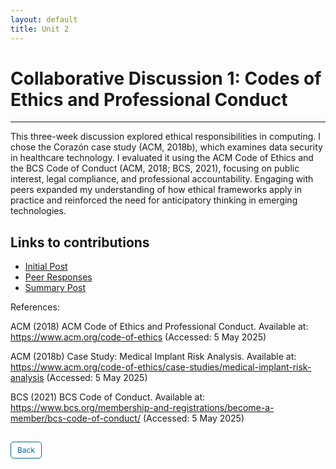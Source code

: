 ```yaml
---
layout: default
title: Unit 2
---
```


# Collaborative Discussion 1: Codes of Ethics and Professional Conduct

---

This three-week discussion explored ethical responsibilities in computing. I chose the Corazón case study (ACM, 2018b), which examines data security in healthcare technology. I evaluated it using the ACM Code of Ethics and the BCS Code of Conduct (ACM, 2018; BCS, 2021), focusing on public interest, legal compliance, and professional accountability. Engaging with peers expanded my understanding of how ethical frameworks apply in practice and reinforced the need for anticipatory thinking in emerging technologies.


## Links to contributions

- <a href="pdf/Collaborative Discussion 1.1.pdf" target="_blank" rel="noopener noreferrer">Initial Post</a>
- <a href="pdf/Collaborative Discussion 1.2.pdf" target="_blank" rel="noopener noreferrer">Peer Responses</a>
- <a href="pdf/Collaborative Discussion 1.3.pdf" target="_blank" rel="noopener noreferrer">Summary Post</a>

References:

ACM (2018) ACM Code of Ethics and Professional Conduct. Available at: https://www.acm.org/code-of-ethics (Accessed: 5 May 2025)

ACM (2018b) Case Study: Medical Implant Risk Analysis. Available at: https://www.acm.org/code-of-ethics/case-studies/medical-implant-risk-analysis (Accessed: 5 May 2025)

BCS (2021) BCS Code of Conduct. Available at: https://www.bcs.org/membership-and-registrations/become-a-member/bcs-code-of-conduct/ (Accessed: 5 May 2025)


<style>
  .back-button {
    display: inline-block;
    background-color: white;
    color: #006699;
    text-decoration: none;
    padding: 5px 10px; /* Reduced padding for a smaller button */
    font-size: 12px; /* Smaller font size */
    border: 1px solid #006699; /* Thinner border */
    border-radius: 5px;
    cursor: pointer;
    transition: background-color 0.3s, color 0.3s;
    margin: 15px 0; /* Adds space above and below the button */
  }
  .back-button:hover {
    background-color: #006699;
    color: white;
 }
</style>

<div class="button-container">
  <a href="https://dzervenes.github.io/research-methods/" class="back-button">Back</a>
</div>
